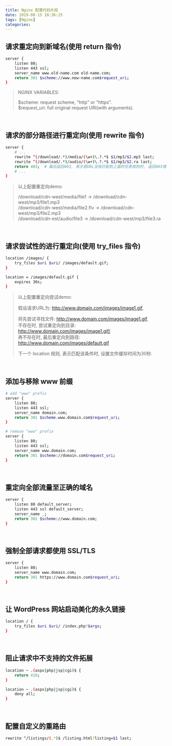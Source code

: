 ```yaml
---
title: Nginx 配置代码片段
date: 2019-08-15 10:36:25
tags: [Nginx]
categories:
---
```


## 请求重定向到新域名(使用 return 指令)

```bash
server {
    listen 80;
    listen 443 ssl;
    server_name www.old-name.com old-name.com;
    return 301 $scheme://www.new-name.com$request_uri;
}
```

> NGINX VARIABLES:
>
> $scheme: request scheme, "http" or "https".  
> $request_uri: full original request URI(with arguments).

<!--more-->

<br/>

## 请求的部分路径进行重定向(使用 rewrite 指令)

```bash
server {
    # ...
    rewrite ^(/download/.*)/media/(\w+)\.?.*$ $1/mp3/$2.mp3 last;
    rewrite ^(/download/.*)/audio/(\w+)\.?.*$ $1/mp3/$2.ra last;
    return 403;  # 最后返回403, 表示若URL没有匹配到上面的任意规则时, 返回403错误码给请求端
    # ...
}
```

> 以上配置重定向demo:
>
> /download/cdn-west/media/file1 -> /download/cdn-west/mp3/file1.mp3  
> /download/cdn-west/media/file2.flv -> /download/cdn-west/mp3/file2.mp3  
> /download/cdn-est/audio/file3 -> /download/cdn-west/mp3/file3.ra

<br/>

## 请求尝试性的进行重定向(使用 try_files 指令)

```bash
location /images/ {
    try_files $uri $uri/ /images/default.gif;
}

location = /images/default.gif {
    expires 30s;
}
```

> 以上配置重定向尝试demo:
>
> 假设请求URL为: http://www.domain.com/images/image1.gif,
>  
> 将先尝试寻找文件: http://www.domain.com/images/image1.gif,  
> 不存在时, 尝试重定向到目录: http://www.domain.com/images/image1.gif/  
> 再不存在时, 最后重定向到路径: http://www.domain.com/images/default.gif
>
> 下一个 location 规则, 表示匹配该条件时, 设置文件缓存时间为30秒.

<br/>

## 添加与移除 www 前缀

```bash
# add "www" prefix
server {
    listen 80;
    listen 443 ssl;
    server_name domain.com;
    return 301 $scheme.www.domain.com$request_uri;
}

# remove "www" prefix
server {
    listen 80;
    listen 443 ssl;
    server_name www.domain.com;
    return 301 $scheme://domain.com$request_uri;
}
```

<br/>

## 重定向全部流量至正确的域名

```bash
server {
    listen 80 default_server;
    listen 443 ssl default_server;
    server_name _;
    return 301 $scheme://www.domain.com;
}
```

<br/>

## 强制全部请求都使用 SSL/TLS

```bash
server {
    listen 80;
    server_name www.domain.com;
    return 301 https://www.domain.com$request_uri;
}
```

<br/>

## 让 WordPress 网站启动美化的永久链接

```bash
location / {
    try_files $uri $uri/ /index.php?$args;
}
```

<br/>

## 阻止请求中不支持的文件拓展

```bash
location ~ .(aspx|php|jsp|cgi)$ {
    return 410;
}
```

```bash
location ~ .(aspx|php|jsp|cgi)$ {
    deny all;
}
```

<br/>

## 配置自定义的重路由

```bash
rewrite ^/listings/(.*)$ /listing.html?listing=$1 last;
```

